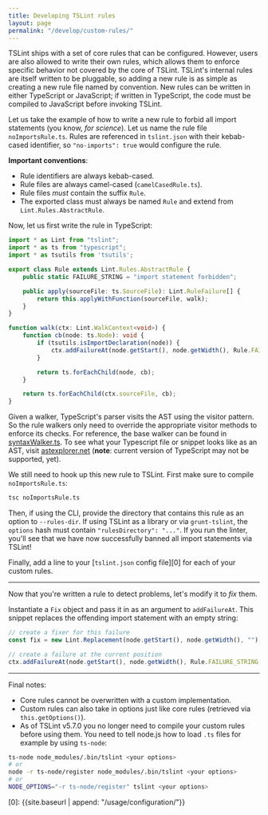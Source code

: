 ```yaml
---
title: Developing TSLint rules
layout: page
permalink: "/develop/custom-rules/"
---
```


TSLint ships with a set of core rules that can be configured. However, users are also allowed to write their own rules, which allows them to enforce specific behavior not covered by the core of TSLint. TSLint's internal rules are itself written to be pluggable, so adding a new rule is as simple as creating a new rule file named by convention. New rules can be written in either TypeScript or JavaScript; if written in TypeScript, the code must be compiled to JavaScript before invoking TSLint.

Let us take the example of how to write a new rule to forbid all import statements (you know, *for science*). Let us name the rule file `noImportsRule.ts`. Rules are referenced in `tslint.json` with their kebab-cased identifier, so `"no-imports": true` would configure the rule.

__Important conventions__:

- Rule identifiers are always kebab-cased.
- Rule files are always camel-cased (`camelCasedRule.ts`).
- Rule files *must* contain the suffix `Rule`.
- The exported class must always be named `Rule` and extend from `Lint.Rules.AbstractRule`.

Now, let us first write the rule in TypeScript:

```typescript
import * as Lint from "tslint";
import * as ts from "typescript";
import * as tsutils from 'tsutils';

export class Rule extends Lint.Rules.AbstractRule {
    public static FAILURE_STRING = "import statement forbidden";

    public apply(sourceFile: ts.SourceFile): Lint.RuleFailure[] {
        return this.applyWithFunction(sourceFile, walk);
    }
}

function walk(ctx: Lint.WalkContext<void>) {
    function cb(node: ts.Node): void {
        if (tsutils.isImportDeclaration(node)) {
            ctx.addFailureAt(node.getStart(), node.getWidth(), Rule.FAILURE_STRING);
        }

        return ts.forEachChild(node, cb);
    }

    return ts.forEachChild(ctx.sourceFile, cb);
}
```

Given a walker, TypeScript's parser visits the AST using the visitor pattern. So the rule walkers only need to override the appropriate visitor methods to enforce its checks. For reference, the base walker can be found in [syntaxWalker.ts](https://github.com/palantir/tslint/blob/master/src/language/walker/syntaxWalker.ts). To see what your Typescript file or snippet looks like as an AST, visit [astexplorer.net](http://astexplorer.net/) (__note__: current version of TypeScript may not be supported, yet).

We still need to hook up this new rule to TSLint. First make sure to compile `noImportsRule.ts`:

```sh
tsc noImportsRule.ts
```

Then, if using the CLI, provide the directory that contains this rule as an option to `--rules-dir`. If using TSLint as a library or via `grunt-tslint`, the `options` hash must contain `"rulesDirectory": "..."`. If you run the linter, you'll see that we have now successfully banned all import statements via TSLint!

Finally, add a line to your [`tslint.json` config file][0] for each of your custom rules.

---

Now that you're written a rule to detect problems, let's modify it to *fix* them.

Instantiate a `Fix` object and pass it in as an argument to `addFailureAt`. This snippet replaces the offending import statement with an empty string:

```typescript
// create a fixer for this failure
const fix = new Lint.Replacement(node.getStart(), node.getWidth(), "");

// create a failure at the current position
ctx.addFailureAt(node.getStart(), node.getWidth(), Rule.FAILURE_STRING, fix);
```
---
Final notes:

- Core rules cannot be overwritten with a custom implementation.
- Custom rules can also take in options just like core rules (retrieved via `this.getOptions()`).
- As of TSLint v5.7.0 you no longer need to compile your custom rules before using them. You need to tell node.js how to load `.ts` files for example by using `ts-node`:

```sh
ts-node node_modules/.bin/tslint <your options>
# or
node -r ts-node/register node_modules/.bin/tslint <your options>
# or
NODE_OPTIONS="-r ts-node/register" tslint <your options>
```

[0]: {{site.baseurl | append: "/usage/configuration/"}}
